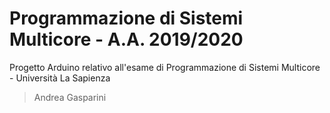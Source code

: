 # Programmazione di Sistemi Multicore - A.A. 2019/2020

Progetto Arduino relativo all'esame di Programmazione di Sistemi Multicore - Università La Sapienza

> Andrea Gasparini
